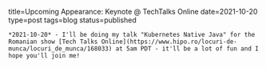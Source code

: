 
title=Upcoming Appearance: Keynote @ TechTalks Online 
date=2021-10-20
type=post
tags=blog
status=published
~~~~~~
*2021-10-20* - I'll be doing my talk "Kubernetes Native Java" for the Romanian show [Tech Talks Online](https://www.hipo.ro/locuri-de-munca/locuri_de_munca/168033) at 5am PDT - it'll be a lot of fun and I hope you'll join me! 
            